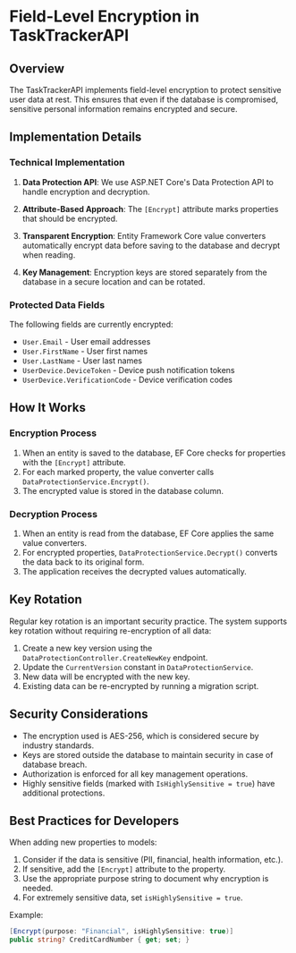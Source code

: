 # Field-Level Encryption in TaskTrackerAPI

## Overview

The TaskTrackerAPI implements field-level encryption to protect sensitive user data at rest. This ensures that even if the database is compromised, sensitive personal information remains encrypted and secure.

## Implementation Details

### Technical Implementation

1. **Data Protection API**: We use ASP.NET Core's Data Protection API to handle encryption and decryption.

2. **Attribute-Based Approach**: The `[Encrypt]` attribute marks properties that should be encrypted.

3. **Transparent Encryption**: Entity Framework Core value converters automatically encrypt data before saving to the database and decrypt when reading.

4. **Key Management**: Encryption keys are stored separately from the database in a secure location and can be rotated.

### Protected Data Fields

The following fields are currently encrypted:

- `User.Email` - User email addresses
- `User.FirstName` - User first names
- `User.LastName` - User last names
- `UserDevice.DeviceToken` - Device push notification tokens
- `UserDevice.VerificationCode` - Device verification codes

## How It Works

### Encryption Process

1. When an entity is saved to the database, EF Core checks for properties with the `[Encrypt]` attribute.
2. For each marked property, the value converter calls `DataProtectionService.Encrypt()`.
3. The encrypted value is stored in the database column.

### Decryption Process

1. When an entity is read from the database, EF Core applies the same value converters.
2. For encrypted properties, `DataProtectionService.Decrypt()` converts the data back to its original form.
3. The application receives the decrypted values automatically.

## Key Rotation

Regular key rotation is an important security practice. The system supports key rotation without requiring re-encryption of all data:

1. Create a new key version using the `DataProtectionController.CreateNewKey` endpoint.
2. Update the `CurrentVersion` constant in `DataProtectionService`.
3. New data will be encrypted with the new key.
4. Existing data can be re-encrypted by running a migration script.

## Security Considerations

- The encryption used is AES-256, which is considered secure by industry standards.
- Keys are stored outside the database to maintain security in case of database breach.
- Authorization is enforced for all key management operations.
- Highly sensitive fields (marked with `IsHighlySensitive = true`) have additional protections.

## Best Practices for Developers

When adding new properties to models:

1. Consider if the data is sensitive (PII, financial, health information, etc.).
2. If sensitive, add the `[Encrypt]` attribute to the property.
3. Use the appropriate purpose string to document why encryption is needed.
4. For extremely sensitive data, set `isHighlySensitive = true`.

Example:

```csharp
[Encrypt(purpose: "Financial", isHighlySensitive: true)]
public string? CreditCardNumber { get; set; }
``` 